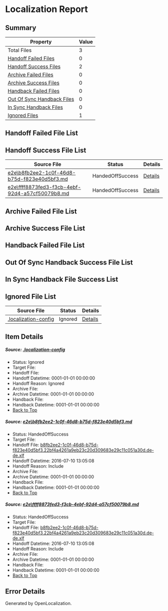 # <a name='report-top'></a> Localization Report

## Summary
 Property | Value 
 -------- | ----- 
 Total Files | 3
[ Handoff Failed Files ](#handoff-failed-list)| 0
[ Handoff Success Files ](#handoff-success-list)| 2
[ Archive Failed Files ](#archive-failed-list)| 0
[ Archive Success Files ](#archive-success-list)| 0
[ Handback Failed Files ](#handback-failed-list)| 0
[ Out Of Sync Handback Files ](#outofsync-handback-success-list)| 0
[ In Sync Handback Files ](#insync-handback-success-list)| 0
[ Ignored Files ](#ignored-list)| 1

## <a name='handoff-failed-list'></a> Handoff Failed File List

## <a name='handoff-success-list'></a> Handoff Success File List
 Source File | Status | Details 
 ----------- | ------ | ------- 
 [e2e\b8fb2ee2-1c0f-46d8-b75d-f823e40d5bf3.md](https://github.com/OpenLocalizationTestOrg/oltest/blob/eb60e5f4d9f5bd629c65bf327acd0283b985902c/e2e/b8fb2ee2-1c0f-46d8-b75d-f823e40d5bf3.md) | HandedOffSuccess | [Details](#3f2f88016e5b949ef621420e1707ec729c950b6e1)
 [e2e\ffff8873fed3-f3cb-4ebf-92d4-a57cf50079b8.md](https://github.com/OpenLocalizationTestOrg/oltest/blob/eb60e5f4d9f5bd629c65bf327acd0283b985902c/e2e/ffff8873fed3-f3cb-4ebf-92d4-a57cf50079b8.md) | HandedOffSuccess | [Details](#3f2f88016e5b949ef621420e1707ec729c950b6e2)

## <a name='archive-failed-list'></a> Archive Failed File List

## <a name='archive-success-list'></a> Archive Success File List

## <a name='handback-failed-list'></a> Handback Failed File List

## <a name='outofsync-handback-success-list'></a> Out Of Sync Handback Success File List

## <a name='insync-handback-success-list'></a> In Sync Handback File Success List

## <a name='ignored-list'></a> Ignored File List
 Source File | Status | Details 
 ----------- | ------ | ------- 
 [.localization-config](https://github.com/OpenLocalizationTestOrg/oltest/blob/eb60e5f4d9f5bd629c65bf327acd0283b985902c/.localization-config) | Ignored | [Details](#3d4f252ac210baf56311d7e97dcc2db10974dbd20)

## Item Details
##### <a name='3d4f252ac210baf56311d7e97dcc2db10974dbd20'></a> Source: [.localization-config](https://github.com/OpenLocalizationTestOrg/oltest/blob/eb60e5f4d9f5bd629c65bf327acd0283b985902c/.localization-config)
* Status: Ignored
* Target File: 
* Handoff File: 
* Handoff Datetime: 0001-01-01 00:00:00
* Handoff Reason: Ignored
* Archive File: 
* Archive Datetime: 0001-01-01 00:00:00
* Handback File: 
* Handback Datetime: 0001-01-01 00:00:00
* [Back to Top](#report-top)

##### <a name='3f2f88016e5b949ef621420e1707ec729c950b6e1'></a> Source: [e2e\b8fb2ee2-1c0f-46d8-b75d-f823e40d5bf3.md](https://github.com/OpenLocalizationTestOrg/oltest/blob/eb60e5f4d9f5bd629c65bf327acd0283b985902c/e2e/b8fb2ee2-1c0f-46d8-b75d-f823e40d5bf3.md)
* Status: HandedOffSuccess
* Target File: 
* Handoff File: [b8fb2ee2-1c0f-46d8-b75d-f823e40d5bf3.22bf4a4261a9eb23c20d309683e29c11c051a30d.de-de.xlf](https://github.com/OpenLocalizationTestOrg/olhandoff-e2e/blob/1fba066b9a3e8f5105d4044cdaa5ce314743c565/ol-handoff/OpenLocalizationTestOrg/oltest-dede-fly/ci/ht/b8fb2ee2-1c0f-46d8-b75d-f823e40d5bf3.22bf4a4261a9eb23c20d309683e29c11c051a30d.de-de.xlf)
* Handoff Datetime: 2016-07-10 13:05:08
* Handoff Reason: Include
* Archive File: 
* Archive Datetime: 0001-01-01 00:00:00
* Handback File: 
* Handback Datetime: 0001-01-01 00:00:00
* [Back to Top](#report-top)

##### <a name='3f2f88016e5b949ef621420e1707ec729c950b6e2'></a> Source: [e2e\ffff8873fed3-f3cb-4ebf-92d4-a57cf50079b8.md](https://github.com/OpenLocalizationTestOrg/oltest/blob/eb60e5f4d9f5bd629c65bf327acd0283b985902c/e2e/ffff8873fed3-f3cb-4ebf-92d4-a57cf50079b8.md)
* Status: HandedOffSuccess
* Target File: 
* Handoff File: [b8fb2ee2-1c0f-46d8-b75d-f823e40d5bf3.22bf4a4261a9eb23c20d309683e29c11c051a30d.de-de.xlf](https://github.com/OpenLocalizationTestOrg/olhandoff-e2e/blob/1fba066b9a3e8f5105d4044cdaa5ce314743c565/ol-handoff/OpenLocalizationTestOrg/oltest-dede-fly/ci/ht/b8fb2ee2-1c0f-46d8-b75d-f823e40d5bf3.22bf4a4261a9eb23c20d309683e29c11c051a30d.de-de.xlf)
* Handoff Datetime: 2016-07-10 13:05:08
* Handoff Reason: Include
* Archive File: 
* Archive Datetime: 0001-01-01 00:00:00
* Handback File: 
* Handback Datetime: 0001-01-01 00:00:00
* [Back to Top](#report-top)


## Error Details

Generated by OpenLocalization.
